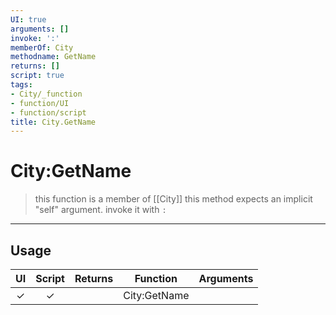 ```yaml
---
UI: true
arguments: []
invoke: ':'
memberOf: City
methodname: GetName
returns: []
script: true
tags:
- City/_function
- function/UI
- function/script
title: City.GetName
---
```

# City:GetName
> this function is a member of [[City]]
> this method expects an implicit "self" argument. invoke it with `:`
-----
## Usage
|  UI | Script | Returns | Function | Arguments |
|:---:|:------:|-------:|:--------:|:---------|
|✓|✓||City:GetName||
